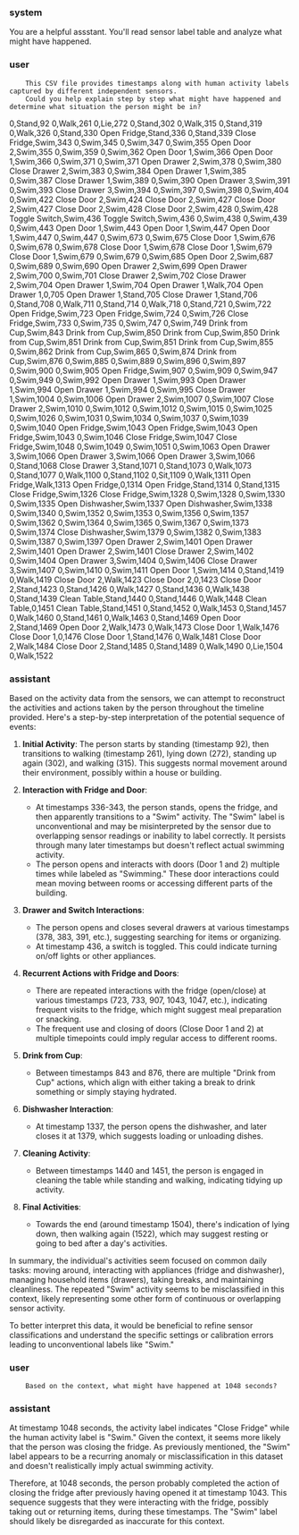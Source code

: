 ### system
You are a helpful assstant. You'll read sensor label table and analyze what might have happened.
### user

        This CSV file provides timestamps along with human activity labels captured by different independent sensors.
        Could you help explain step by step what might have happened and determine what situation the person might be in?
    
0,Stand,92
0,Walk,261
0,Lie,272
0,Stand,302
0,Walk,315
0,Stand,319
0,Walk,326
0,Stand,330
Open Fridge,Stand,336
0,Stand,339
Close Fridge,Swim,343
0,Swim,345
0,Swim,347
0,Swim,355
Open Door 2,Swim,355
0,Swim,359
0,Swim,362
Open Door 1,Swim,366
Open Door 1,Swim,366
0,Swim,371
0,Swim,371
Open Drawer 2,Swim,378
0,Swim,380
Close Drawer 2,Swim,383
0,Swim,384
Open Drawer 1,Swim,385
0,Swim,387
Close Drawer 1,Swim,389
0,Swim,390
Open Drawer 3,Swim,391
0,Swim,393
Close Drawer 3,Swim,394
0,Swim,397
0,Swim,398
0,Swim,404
0,Swim,422
Close Door 2,Swim,424
Close Door 2,Swim,427
Close Door 2,Swim,427
Close Door 2,Swim,428
Close Door 2,Swim,428
0,Swim,428
Toggle Switch,Swim,436
Toggle Switch,Swim,436
0,Swim,438
0,Swim,439
0,Swim,443
Open Door 1,Swim,443
Open Door 1,Swim,447
Open Door 1,Swim,447
0,Swim,447
0,Swim,673
0,Swim,675
Close Door 1,Swim,676
0,Swim,678
0,Swim,678
Close Door 1,Swim,678
Close Door 1,Swim,679
Close Door 1,Swim,679
0,Swim,679
0,Swim,685
Open Door 2,Swim,687
0,Swim,689
0,Swim,690
Open Drawer 2,Swim,699
Open Drawer 2,Swim,700
0,Swim,701
Close Drawer 2,Swim,702
Close Drawer 2,Swim,704
Open Drawer 1,Swim,704
Open Drawer 1,Walk,704
Open Drawer 1,0,705
Open Drawer 1,Stand,705
Close Drawer 1,Stand,706
0,Stand,708
0,Walk,711
0,Stand,714
0,Walk,718
0,Stand,721
0,Swim,722
Open Fridge,Swim,723
Open Fridge,Swim,724
0,Swim,726
Close Fridge,Swim,733
0,Swim,735
0,Swim,747
0,Swim,749
Drink from Cup,Swim,843
Drink from Cup,Swim,850
Drink from Cup,Swim,850
Drink from Cup,Swim,851
Drink from Cup,Swim,851
Drink from Cup,Swim,855
0,Swim,862
Drink from Cup,Swim,865
0,Swim,874
Drink from Cup,Swim,876
0,Swim,885
0,Swim,889
0,Swim,896
0,Swim,897
0,Swim,900
0,Swim,905
Open Fridge,Swim,907
0,Swim,909
0,Swim,947
0,Swim,949
0,Swim,992
Open Drawer 1,Swim,993
Open Drawer 1,Swim,994
Open Drawer 1,Swim,994
0,Swim,995
Close Drawer 1,Swim,1004
0,Swim,1006
Open Drawer 2,Swim,1007
0,Swim,1007
Close Drawer 2,Swim,1010
0,Swim,1012
0,Swim,1012
0,Swim,1015
0,Swim,1025
0,Swim,1026
0,Swim,1031
0,Swim,1034
0,Swim,1037
0,Swim,1039
0,Swim,1040
Open Fridge,Swim,1043
Open Fridge,Swim,1043
Open Fridge,Swim,1043
0,Swim,1046
Close Fridge,Swim,1047
Close Fridge,Swim,1048
0,Swim,1049
0,Swim,1051
0,Swim,1063
Open Drawer 3,Swim,1066
Open Drawer 3,Swim,1066
Open Drawer 3,Swim,1066
0,Stand,1068
Close Drawer 3,Stand,1071
0,Stand,1073
0,Walk,1073
0,Stand,1077
0,Walk,1100
0,Stand,1102
0,Sit,1109
0,Walk,1311
Open Fridge,Walk,1313
Open Fridge,0,1314
Open Fridge,Stand,1314
0,Stand,1315
Close Fridge,Swim,1326
Close Fridge,Swim,1328
0,Swim,1328
0,Swim,1330
0,Swim,1335
Open Dishwasher,Swim,1337
Open Dishwasher,Swim,1338
0,Swim,1340
0,Swim,1352
0,Swim,1353
0,Swim,1356
0,Swim,1357
0,Swim,1362
0,Swim,1364
0,Swim,1365
0,Swim,1367
0,Swim,1373
0,Swim,1374
Close Dishwasher,Swim,1379
0,Swim,1382
0,Swim,1383
0,Swim,1387
0,Swim,1397
Open Drawer 2,Swim,1401
Open Drawer 2,Swim,1401
Open Drawer 2,Swim,1401
Close Drawer 2,Swim,1402
0,Swim,1404
Open Drawer 3,Swim,1404
0,Swim,1406
Close Drawer 3,Swim,1407
0,Swim,1410
0,Swim,1411
Open Door 1,Swim,1414
0,Stand,1419
0,Walk,1419
Close Door 2,Walk,1423
Close Door 2,0,1423
Close Door 2,Stand,1423
0,Stand,1426
0,Walk,1427
0,Stand,1436
0,Walk,1438
0,Stand,1439
Clean Table,Stand,1440
0,Stand,1446
0,Walk,1448
Clean Table,0,1451
Clean Table,Stand,1451
0,Stand,1452
0,Walk,1453
0,Stand,1457
0,Walk,1460
0,Stand,1461
0,Walk,1463
0,Stand,1469
Open Door 2,Stand,1469
Open Door 2,Walk,1473
0,Walk,1473
Close Door 1,Walk,1476
Close Door 1,0,1476
Close Door 1,Stand,1476
0,Walk,1481
Close Door 2,Walk,1484
Close Door 2,Stand,1485
0,Stand,1489
0,Walk,1490
0,Lie,1504
0,Walk,1522

### assistant
Based on the activity data from the sensors, we can attempt to reconstruct the activities and actions taken by the person throughout the timeline provided. Here's a step-by-step interpretation of the potential sequence of events:

1. **Initial Activity**: The person starts by standing (timestamp 92), then transitions to walking (timestamp 261), lying down (272), standing up again (302), and walking (315). This suggests normal movement around their environment, possibly within a house or building.

2. **Interaction with Fridge and Door**:
   - At timestamps 336-343, the person stands, opens the fridge, and then apparently transitions to a "Swim" activity. The "Swim" label is unconventional and may be misinterpreted by the sensor due to overlapping sensor readings or inability to label correctly. It persists through many later timestamps but doesn't reflect actual swimming activity.
   - The person opens and interacts with doors (Door 1 and 2) multiple times while labeled as "Swimming." These door interactions could mean moving between rooms or accessing different parts of the building.

3. **Drawer and Switch Interactions**:
   - The person opens and closes several drawers at various timestamps (378, 383, 391, etc.), suggesting searching for items or organizing.
   - At timestamp 436, a switch is toggled. This could indicate turning on/off lights or other appliances.

4. **Recurrent Actions with Fridge and Doors**:
   - There are repeated interactions with the fridge (open/close) at various timestamps (723, 733, 907, 1043, 1047, etc.), indicating frequent visits to the fridge, which might suggest meal preparation or snacking.
   - The frequent use and closing of doors (Close Door 1 and 2) at multiple timepoints could imply regular access to different rooms.

5. **Drink from Cup**:
   - Between timestamps 843 and 876, there are multiple "Drink from Cup" actions, which align with either taking a break to drink something or simply staying hydrated.

6. **Dishwasher Interaction**:
   - At timestamp 1337, the person opens the dishwasher, and later closes it at 1379, which suggests loading or unloading dishes.

7. **Cleaning Activity**:
   - Between timestamps 1440 and 1451, the person is engaged in cleaning the table while standing and walking, indicating tidying up activity.

8. **Final Activities**:
   - Towards the end (around timestamp 1504), there's indication of lying down, then walking again (1522), which may suggest resting or going to bed after a day's activities.

In summary, the individual's activities seem focused on common daily tasks: moving around, interacting with appliances (fridge and dishwasher), managing household items (drawers), taking breaks, and maintaining cleanliness. The repeated "Swim" activity seems to be misclassified in this context, likely representing some other form of continuous or overlapping sensor activity.

To better interpret this data, it would be beneficial to refine sensor classifications and understand the specific settings or calibration errors leading to unconventional labels like "Swim."
### user

        Based on the context, what might have happened at 1048 seconds?
    
### assistant
At timestamp 1048 seconds, the activity label indicates "Close Fridge" while the human activity label is "Swim." Given the context, it seems more likely that the person was closing the fridge. As previously mentioned, the "Swim" label appears to be a recurring anomaly or misclassification in this dataset and doesn't realistically imply actual swimming activity.

Therefore, at 1048 seconds, the person probably completed the action of closing the fridge after previously having opened it at timestamp 1043. This sequence suggests that they were interacting with the fridge, possibly taking out or returning items, during these timestamps. The "Swim" label should likely be disregarded as inaccurate for this context.
